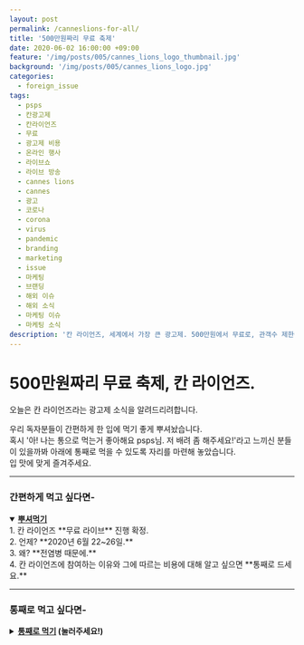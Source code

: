 ```yaml
---
layout: post
permalink: /canneslions-for-all/
title: '500만원짜리 무료 축제'
date: 2020-06-02 16:00:00 +09:00
feature: '/img/posts/005/cannes_lions_logo_thumbnail.jpg'
background: '/img/posts/005/cannes_lions_logo.jpg'
categories:
  - foreign_issue
tags:
  - psps
  - 칸광고제
  - 칸라이언즈
  - 무료
  - 광고제 비용
  - 온라인 행사
  - 라이브쇼
  - 라이브 방송
  - cannes lions
  - cannes
  - 광고
  - 코로나
  - corona
  - virus
  - pandemic
  - branding
  - marketing
  - issue
  - 마케팅
  - 브랜딩
  - 해외 이슈
  - 해외 소식
  - 마케팅 이슈
  - 마케팅 소식
description: '칸 라이언즈, 세계에서 가장 큰 광고제. 500만원에서 무료로, 관객수 제한에서 전세계 누구나로!'
---
```

# 500만원짜리 무료 축제, 칸 라이언즈.

오늘은 칸 라이언즈라는 광고제 소식을 알려드리려합니다.

우리 독자분들이 간편하게 한 입에 먹기 좋게 뿌셔놨습니다.<br>
혹시 '아! 나는 통으로 먹는거 좋아해요 psps님. 저 배려 좀 해주세요!'라고 느끼신 분들이 있을까봐 아래에 통째로 먹을 수 있도록 자리를 마련해 놓았습니다.<br>
입 맛에 맞게 즐겨주세요.
<hr class = 'hr_img'>

### 간편하게 먹고 싶다면-

<details open>
<summary><strong><u>뿌셔먹기</u></strong></summary>
<div markdown = "1">
1. 칸 라이언즈 **무료 라이브** 진행 확정.<br>
2. 언제? **2020년 6월 22~26일.**<br>
3. 왜? **전염병 때문에.**<br>
4. 칸 라이언즈에 참여하는 이유와 그에 따르는 비용에 대해 알고 싶으면 **통째로 드세요.**
</div>
</details>
<hr class = 'hr_img'>

### 통째로 먹고 싶다면-

<details>
<summary><strong><u>통째로 먹기</u> (눌러주세요!)</strong></summary>
<div markdown = "1">

<br>
## 광고계의 칸 영화제, 칸 라이언즈.

*티켓값은 2018년 [digiday.com](https://digiday.com/marketing/costs-go-cannes/)에서 발행한 블로그를 참고했습니다*

결론부터 말씀드리면 광고인들의 꿈이자 온갖 창의적인 광고들의 집합소인 칸 라이언즈가 온라인 라이브 방송을 통해 **공짜**로 모두에게 공개됩니다!

![cannes_lions_logo_with_description](/img/posts/005/cannes_lions_logo_with_description.jpg)
<hr class = 'hr_img'>

### 언제?!

**2020년 6월 22~26일!**

### 왜?!

**전염병 때문에!**
<hr class = 'hr_img'>


자, 이 커다란 광고제가 언제 열리는 지만 알고 싶어서 PSPS에 오신 분이라면 이제 다른 용무를 보셔도 됩니다.<br>
만약 축제에 참가하는데 들어가는 <u>비용이 얼마</u>이고 행사장 안에서는 <u>어떤 일이 일어나는지</u> 궁금하신 분들은 계속 읽어보세요.

## 칸 라이언즈? 칸 영화제랑 비슷한건가?

네 비슷한겁니다. 1940년부터 시작한 칸 국제영화제를 본 유럽 영화 광고 종사자들이 1954년 광고 필름 제작자들을 위한 행사를 기획한 것이 칸 라이언즈입니다.<br>
칸 영화제와 비슷한 영향력을 가지고 있는데 우리나라에서 칸 하면 떠오르는 사람이 있죠.

칸의 여왕 전도연 그리고 디렉터 봉, 봉준호 감독.

<img class = 'img_inline img_big_to_small' src="/img/posts/005/jeon_doyeon.jpg" alt="칸영화제 수상한 전도연"/>

<img class = 'img_big_to_small' src="/img/posts/005/dir_bong.jpg" alt="기생충으로 칸영화제 수상한 봉준호"/>

우리나라 배우나 감독이 칸에서 수상했다라고 하면 "우와! 대단해! 자랑스럽다!"라며 우리가 되려 자랑스러움을 느끼죠. 왜냐면 글로벌에서 가장 크고 영향력이 으마무시한 영화제에서 우리나라 사람이 상을 받았기 때문입니다. 김연아 선수가 올림픽 금메달을 목에 달았을 때 만큼이나 우리나라를 단결시키는 힘을 가진 게 칸 영화제입니다.

칸 라이언즈는 칸 영화제 만큼이나 **광고계에서 가장 규모가 큰 행사**입니다. 가장 우수한 작품들을 선별해서 시상식을 하죠. 광고는 영화보단 대중성이 떨어져 영화제에 비해 시민들의 관심은 덜 받지만 관련 업종 종사자들에게만큼은 광고제가 올림픽으로 인식되죠. 하지만 세계에서 가장 큰 광고제이기 때문일까요? 행사 참가 비용이 으마무시한데 얼만지 들으시면 아마 깜짝 놀라실겁니다.

## 수상작 보려면 얼마 내야하나?

먼저 관람비용에 대해 이 야기하자면, 이전의 칸 광고제 티켓값을 듣고 나시면 올해 광고제가 무료라는 사실이 얼마나 놀라운 것인지 느끼실 텐데요.<br>
영화제 뱃지의 가격은 무려 **$3,800!!!** 한화로 거의 500만원 돈이죠. 5일 동안 진행되는 행사이며 숙박비, 경비, 생활비 등을 제외하고도 단순히 티켓값만 500만원이 빠져나갑니다.

그리고 광고제에 입상 하기 위해선 참가자들이 본인의 작품을 제출해야겠죠? 이것도 공짜가 아닌데 비용이 또 으마무시합니다.

출품하는 부문에 따라 비용이 달라지는데 올해는 9개 트랙(Track)에서 28가지 부문으로 나뉘는데 [출품비용](https://www.canneslions.com/support/awards-support/dates-and-fees)은 **최소 575파운드(80만원)에서 최대 1,995파운드(270만원)**까지입니다.

작년 칸 라이언즈에 출품된 작품의 수는 30,953개입니다. 최소 비용인 80만원으로만 잡고 계산해봐도 출품작 비용으로만 약 250억원입니다. 기타 다른 비용까지 고려한다면 돈이 얼마나 모이는 지 가늠이 가시죠?

## 칸 광고제엔 왜 가는 거지?

일반 사람들에겐 저렇게나 큰 돈을 들이고 갈 이유가 있나 싶겠지만 그럴만한 이유가 있습니다. 글로벌 마케터, 브랜드 전문가들에게 **네트워킹을 할 수 있는 장을 마련**해줍니다.

![corporates](/img/posts/005/corporates.png)

또 아마존, 마이크로소프트, 블리자드, 어도비, 틱톡 등의 글로벌 기업들이 공유하는 인사이트를 얻어갈 수 있는 자리까지 있습니다. 2019년엔 삼성전자, 제일기획, CJ, 카카오, 이노션, 대홍기획, 한국야쿠르트, 팔도, 한국전기안전공사 등 80여명의 국내 마케팅 및 광고 전문가들이 **인사이트와 시장조사를 위해** 칸 라이언즈를 찾았죠.

광고 대행사들에게 **가장 중요한 건 고객들**입니다. 반대로 고객들에게 중요한 건 대행사의 실력과 실적입니다. 칸 라이언즈에서의 수상경력은 기타 다른 광고제 수상 경력과는 결이 다른 이미지를 고객사에 심어줍니다. 마치 백종원씨가 추천하는 음식과 PSPS가 맛있다고 추천하는 음식의 차이랄까요. 칸 라이언즈는 백종원 Class인겁니다. 그래서 광고사들은 수상을 최대한 많이 하기 위해 출품을 많이 하는 노력을 기울입니다.

## 수상만 하면 같이 일하자고 러브콜 오겠네?

하지만 수상작들을 보는 고객들(기업의 임직원)은 단순히 대행사가 수상을 했다고 계약을 덥석 하진 않습니다. **말이 통해야 일 할 맛이 나겠죠?** 그래서 대행사들은 행사 이후 저녁 시간에 잠재고객들과 미팅을 빼곡히 잡아 **본인을 어필**합니다. 이 기회를 잡기 위해 참여하는 기업들이 많다고 합니다.

그래서 결국 칸 광고제 참여자들은 일반인들이 아닌 광고인, 마케터, 에이전시의 임직원 등 광고분야에 종사하거나 기업의 임직원처럼 광고 기술과 트렌드에 관심이 매우 많은 사람들입니다. 이 곳에서 1) **광고 트렌드**를 알 수 있고 독특하고 재치있는 발상으로 만든 광고들을 관람하며 2) **영감을 얻어갈 수도** , 그리고 3) **고객을 얻어가기도** 하죠.

여기까지 칸 라이언즈에 참여하기 위한 비용과 왜 참여하는 지에 대해 알아보았습니다.

다음으로 간략하게 사자상에 담긴 **유래**와 **수상 부문**에 대해 알아보고 마무리하겠습니다.

## 사자의 유래

![lion_trophy](/img/posts/005/lion_trophy.jpg)

칸 라이언즈 로고와 트로피의 상징인 사자는 '선택'을 의미하는 **베니스 시의 공식 문장**인 사자에서 유래됬다고 합니다.(출처: [칸 라이언즈](https://www.prweek.com/article/1588867/pr-agencies-best-cannes-heres-2019-medal-table))

## 수상 부문

<img src = "/img/posts/005/lion_trophies.jpg"/ alt = '칸 라이언즈 금, 은, 동 사자상'>
작년 30,953점의 작품 중 932점만이 수상했습니다. 참가자들은 9개의 트랙의 28개 부문별 그랑프리, 금, 은, 동 사자상을 수상하게 됩니다. 트랙은 Communication, Craft, Entertainment, Experience, Good, Health, Impact, Innovation, Reach로 나뉩니다.



1. **Communication**부문은 창의적인 파트너십, 사람, 그리고 <u>스토리텔링</u>에 중점을 두고 평가합니다.

2. **Craft**는 창의적인 아이디어를 표현해내는 <u>예술적 기술과 재능</u>에 초점을 둡니다.

3. **Entertainment**는 단순히 브랜드 메세지를 전달하는 것을 넘어 <u>진정성 있는 엔터테인먼트</u>를 선사해 소비자와 문화에 영향을 준 정도에 중점을 둡니다.
4. **Experience**는 브랜드와 소비자간의 이루어지는 <u>모든 접점에서 고객들의 마음을 사로잡는</u> 창의적인 작품을 선정합니다.

5. **Good**은 창의적인 커뮤니케이션을 통해 문화를 바꾸거나 세상에 변화를 일으키는 등 <u>세상에 긍정적인 영향을 준</u> 커뮤니케이션 방식에 점수를 줍니다.
6. **Health**는 <u>건강 분야로 제한</u>하여 창의적인 브랜드 커뮤니케이션을 이끌어 낸 작품을 선정합니다.
7. **Impact**는 창의적인 광고의 기술과 효율을 따져 브랜드 <u>커뮤니케이션의 효율성</u>을 평가합니다.
8. **Innovation**은 제품 개발, 사업 변화, 새로운 데이터 중심의 전략 등을 <u>창의적인 컨셉과 활용</u>을 통해 브랜드와 소비자간의 소통을 얼마나 창의적으로 변화시켰는지에 중점을 둡니다.
9. **Reach**는 소비자들의 관심이 필요한 현재 진행 중인 문제에 대해 브랜드가 창의적인 통찰, 전략, 그리고 기획으로 <u>얼마나 효율적으로 소비자들의 참여를 이끌어 냈는지</u>에 초점을 둡니다.

트랙 별로 세부적인 부문들이 있는데 궁금하신 분들은 [칸 라이언즈 공식 홈페이지](https://www.canneslions.com/enter/awards/MEDIAONLINE/CANNESLIONS/2020/CL2020-Lions-tracks.PNG)에 들어가셔서 확인하실 수 있습니다.

## 마무리

최근 사회적 거리두기로 인해 온라인 콘텐츠들이 굉장히 많아지고 있습니다. 온라인 교육, 회의, 컨퍼런스, 그리고 얼마 전엔 구찌, 아르마니, 버버리 등이 온라인 패션쇼를 스트리밍 했었죠. 이전이라면 경험하지 못했을 것들이 지금은 인터넷만 있으면 접근할 수 있는 세상입니다.

전염병 이후로 일상에서 겪는 불편함과 편함이 이전과는 많이 달라졌다는 걸 느낍니다. 이전에는 인지하지 못했던 변화의 과정이 지금은 인식되는데요. 생각해보면 정말 빨리 변하는 시기라는 것을 새삼 다시 느낍니다.

칸 라이언즈가 무료 라이브를 진행하기로 하면서 평소라면 꿈도 못 꿔봤을 광고제를 직접 관람할 수 있는 기회가 생겨 기분이 너무 좋습니다. 항상 누군가가 수상작들을 소개해 놓은 정보를 접했던 이전과는 다르게 6월 22일에는 제가 직접 보고 들은 것을 전달하는 날이 될 것이라는 생각에 벌써부터 설레는 군요!


지금까지, 세상 마케팅 이슈를 뿌시고 다니는 PSPS였습니다.
